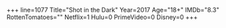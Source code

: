 +++
line=1077
Title="Shot in the Dark"
Year=2017
Age="18+"
IMDb="8.3"
RottenTomatoes=""
Netflix=1
Hulu=0
PrimeVideo=0
Disney=0
+++

